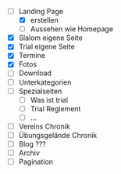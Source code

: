 * [ ] Landing Page
   * [x] erstellen
   * [ ] Aussehen wie Homepage
* [x] Slalom eigene Seite
* [x] Trial eigene Seite
* [x] Termine
* [x] Fotos
* [ ] Download
* [ ] Unterkategorien
* [ ] Spezialseiten
    * [ ] Was ist trial
    * [ ] Trial Reglement
    * [ ] ...
* [ ] Vereins Chronik
* [ ] Übungsgelände Chronik
* [ ] Blog ???
* [ ] Archiv
* [ ] Pagination
